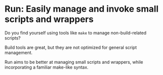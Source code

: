 # Run: Easily manage and invoke small scripts and wrappers

Do you find yourself using tools like `make` to manage non-build-related scripts?

Build tools are great, but they are not optimized for general script management.

Run aims to be better at managing small scripts and wrappers, while incorporating a familiar make-like syntax.
